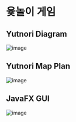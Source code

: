 # 윷놀이 게임

Yutnori Diagram 
-----------------------
![image](https://user-images.githubusercontent.com/75960352/192252592-3105ddb2-24d6-4ac6-920b-fb432e9e70d1.png)

Yutnori Map Plan
-----------------------
![image](https://user-images.githubusercontent.com/75960352/192252743-43925c1c-2a5b-44ac-9979-4d3b6e877350.png)


JavaFX GUI
-----------------------
![image](https://user-images.githubusercontent.com/75960352/192252854-64371d66-b35f-4ffa-8e77-237d89a82bac.png)
